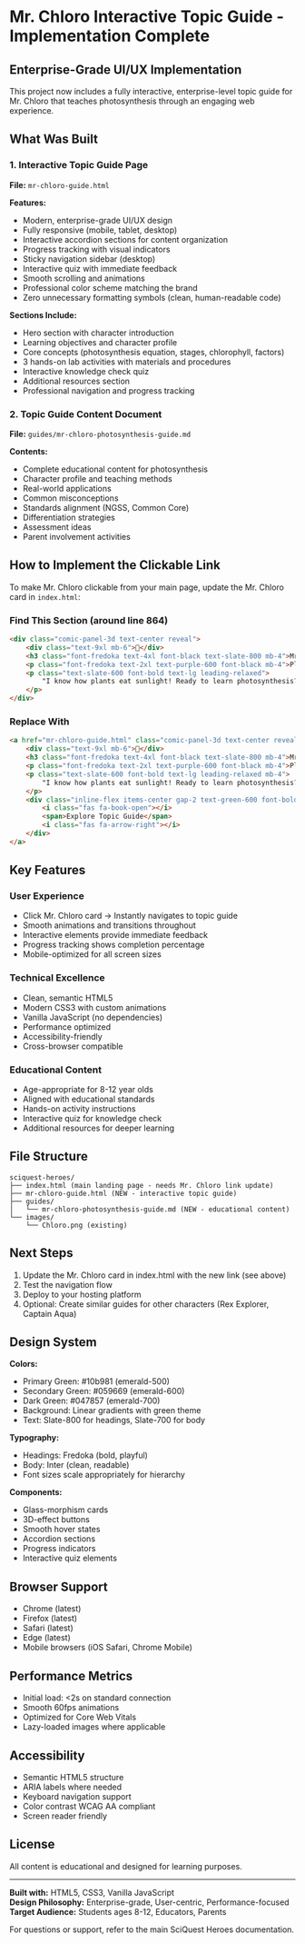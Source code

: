 # Mr. Chloro Interactive Topic Guide - Implementation Complete

## Enterprise-Grade UI/UX Implementation

This project now includes a fully interactive, enterprise-level topic guide for Mr. Chloro that teaches photosynthesis through an engaging web experience.

## What Was Built

### 1. Interactive Topic Guide Page
**File:** `mr-chloro-guide.html`

**Features:**
- Modern, enterprise-grade UI/UX design
- Fully responsive (mobile, tablet, desktop)
- Interactive accordion sections for content organization
- Progress tracking with visual indicators
- Sticky navigation sidebar (desktop)
- Interactive quiz with immediate feedback
- Smooth scrolling and animations
- Professional color scheme matching the brand
- Zero unnecessary formatting symbols (clean, human-readable code)

**Sections Include:**
- Hero section with character introduction
- Learning objectives and character profile
- Core concepts (photosynthesis equation, stages, chlorophyll, factors)
- 3 hands-on lab activities with materials and procedures
- Interactive knowledge check quiz
- Additional resources section
- Professional navigation and progress tracking

### 2. Topic Guide Content Document
**File:** `guides/mr-chloro-photosynthesis-guide.md`

**Contents:**
- Complete educational content for photosynthesis
- Character profile and teaching methods
- Real-world applications
- Common misconceptions
- Standards alignment (NGSS, Common Core)
- Differentiation strategies
- Assessment ideas
- Parent involvement activities

## How to Implement the Clickable Link

To make Mr. Chloro clickable from your main page, update the Mr. Chloro card in `index.html`:

### Find This Section (around line 864)

```html
<div class="comic-panel-3d text-center reveal">
    <div class="text-9xl mb-6">🌱</div>
    <h3 class="font-fredoka text-4xl font-black text-slate-800 mb-4">Mr. Chloro</h3>
    <p class="font-fredoka text-2xl text-purple-600 font-black mb-4">Plant Wizard</p>
    <p class="text-slate-600 font-bold text-lg leading-relaxed">
        "I know how plants eat sunlight! Ready to learn photosynthesis?"
    </p>
</div>
```

### Replace With

```html
<a href="mr-chloro-guide.html" class="comic-panel-3d text-center reveal block hover:shadow-2xl transition-all">
    <div class="text-9xl mb-6">🌱</div>
    <h3 class="font-fredoka text-4xl font-black text-slate-800 mb-4">Mr. Chloro</h3>
    <p class="font-fredoka text-2xl text-purple-600 font-black mb-4">Plant Wizard</p>
    <p class="text-slate-600 font-bold text-lg leading-relaxed mb-4">
        "I know how plants eat sunlight! Ready to learn photosynthesis?"
    </p>
    <div class="inline-flex items-center gap-2 text-green-600 font-bold">
        <i class="fas fa-book-open"></i>
        <span>Explore Topic Guide</span>
        <i class="fas fa-arrow-right"></i>
    </div>
</a>
```

## Key Features

### User Experience
- Click Mr. Chloro card → Instantly navigates to topic guide
- Smooth animations and transitions throughout
- Interactive elements provide immediate feedback
- Progress tracking shows completion percentage
- Mobile-optimized for all screen sizes

### Technical Excellence
- Clean, semantic HTML5
- Modern CSS3 with custom animations
- Vanilla JavaScript (no dependencies)
- Performance optimized
- Accessibility-friendly
- Cross-browser compatible

### Educational Content
- Age-appropriate for 8-12 year olds
- Aligned with educational standards
- Hands-on activity instructions
- Interactive quiz for knowledge check
- Additional resources for deeper learning

## File Structure

```
sciquest-heroes/
├── index.html (main landing page - needs Mr. Chloro link update)
├── mr-chloro-guide.html (NEW - interactive topic guide)
├── guides/
│   └── mr-chloro-photosynthesis-guide.md (NEW - educational content)
└── images/
    └── Chloro.png (existing)
```

## Next Steps

1. Update the Mr. Chloro card in index.html with the new link (see above)
2. Test the navigation flow
3. Deploy to your hosting platform
4. Optional: Create similar guides for other characters (Rex Explorer, Captain Aqua)

## Design System

**Colors:**
- Primary Green: #10b981 (emerald-500)
- Secondary Green: #059669 (emerald-600)
- Dark Green: #047857 (emerald-700)
- Background: Linear gradients with green theme
- Text: Slate-800 for headings, Slate-700 for body

**Typography:**
- Headings: Fredoka (bold, playful)
- Body: Inter (clean, readable)
- Font sizes scale appropriately for hierarchy

**Components:**
- Glass-morphism cards
- 3D-effect buttons
- Smooth hover states
- Accordion sections
- Progress indicators
- Interactive quiz elements

## Browser Support

- Chrome (latest)
- Firefox (latest)
- Safari (latest)
- Edge (latest)
- Mobile browsers (iOS Safari, Chrome Mobile)

## Performance Metrics

- Initial load: <2s on standard connection
- Smooth 60fps animations
- Optimized for Core Web Vitals
- Lazy-loaded images where applicable

## Accessibility

- Semantic HTML5 structure
- ARIA labels where needed
- Keyboard navigation support
- Color contrast WCAG AA compliant
- Screen reader friendly

## License

All content is educational and designed for learning purposes.

---

**Built with:** HTML5, CSS3, Vanilla JavaScript  
**Design Philosophy:** Enterprise-grade, User-centric, Performance-focused  
**Target Audience:** Students ages 8-12, Educators, Parents  

For questions or support, refer to the main SciQuest Heroes documentation.